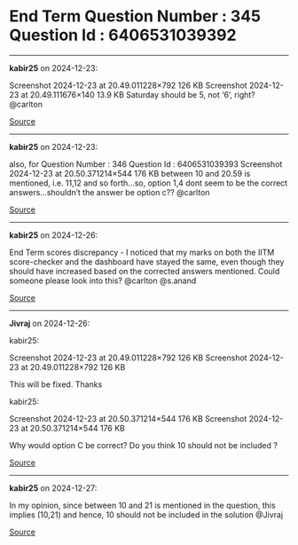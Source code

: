 # End Term Question Number : 345 Question Id : 6406531039392


---

**kabir25** on 2024-12-23:

Screenshot 2024-12-23 at 20.49.011228×792 126 KB
Screenshot 2024-12-23 at 20.49.111676×140 13.9 KB
Saturday should be 5, not ‘6’, right?
@carlton

[Source](https://discourse.onlinedegree.iitm.ac.in/t/end-term-question-number-345-question-id-6406531039392/160140/1)

---

**kabir25** on 2024-12-23:

also, for Question Number : 346 Question Id : 6406531039393
Screenshot 2024-12-23 at 20.50.371214×544 176 KB
between 10 and 20.59 is mentioned, i.e. 11,12 and so forth…so, option 1,4 dont seem to be the correct answers…shouldn’t the answer be option c??
@carlton

[Source](https://discourse.onlinedegree.iitm.ac.in/t/end-term-question-number-345-question-id-6406531039392/160140/2)

---

**kabir25** on 2024-12-26:

End Term scores discrepancy - I noticed that my marks on both the IITM score-checker and the dashboard have stayed the same, even though they should have increased based on the corrected answers mentioned. Could someone please look into this?  @carlton @s.anand

[Source](https://discourse.onlinedegree.iitm.ac.in/t/end-term-question-number-345-question-id-6406531039392/160140/3)

---

**Jivraj** on 2024-12-26:




 kabir25:

Screenshot 2024-12-23 at 20.49.011228×792 126 KB
Screenshot 2024-12-23 at 20.49.011228×792 126 KB


This will be fixed. Thanks



 kabir25:

Screenshot 2024-12-23 at 20.50.371214×544 176 KB
Screenshot 2024-12-23 at 20.50.371214×544 176 KB


Why would option C be correct? Do you think 10 should not be included ?

[Source](https://discourse.onlinedegree.iitm.ac.in/t/end-term-question-number-345-question-id-6406531039392/160140/4)

---

**kabir25** on 2024-12-27:

In my opinion, since between 10 and 21 is mentioned in the question, this implies (10,21) and hence, 10 should not be included in the solution @Jivraj

[Source](https://discourse.onlinedegree.iitm.ac.in/t/end-term-question-number-345-question-id-6406531039392/160140/5)